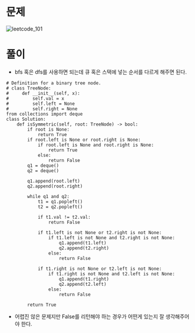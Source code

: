 # 문제
![leetcode_101](https://user-images.githubusercontent.com/51700219/76839629-2c319580-6879-11ea-8e42-fc8d4b75445f.png)

# 풀이
- bfs 혹은 dfs를 사용하면 되는데 큐 혹은 스택에 넣는 순서를 다르게 해주면 된다.
```python3
# Definition for a binary tree node.
# class TreeNode:
#     def __init__(self, x):
#         self.val = x
#         self.left = None
#         self.right = None
from collections import deque
class Solution:
    def isSymmetric(self, root: TreeNode) -> bool:
        if root is None:
            return True
        if root.left is None or root.right is None:
            if root.left is None and root.right is None:
                return True
            else:
                return False
        q1 = deque()
        q2 = deque()
        
        q1.append(root.left)
        q2.append(root.right)
        
        while q1 and q2:
            t1 = q1.popleft()
            t2 = q2.popleft()
            
            if t1.val != t2.val:
                return False
            
            if t1.left is not None or t2.right is not None:
                if t1.left is not None and t2.right is not None:
                    q1.append(t1.left)
                    q2.append(t2.right)
                else:
                    return False
            
            if t1.right is not None or t2.left is not None:
                if t1.right is not None and t2.left is not None:
                    q1.append(t1.right)
                    q2.append(t2.left)
                else:
                    return False
            
        return True
```
- 어렵진 않은 문제지만 False를 리턴해야 하는 경우가 어떤게 있는지 잘 생각해주어야 한다.
